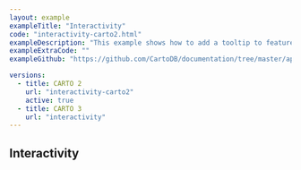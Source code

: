 ```yaml
---
layout: example
exampleTitle: "Interactivity"
code: "interactivity-carto2.html"
exampleDescription: "This example shows how to add a tooltip to features."
exampleExtraCode: ""
exampleGithub: "https://github.com/CartoDB/documentation/tree/master/app/content/deck-gl/examples/basic-examples/interactivity-carto2.html"

versions:
  - title: CARTO 2
    url: "interactivity-carto2"
    active: true
  - title: CARTO 3
    url: "interactivity"
---
```

## Interactivity